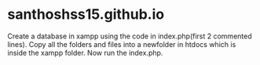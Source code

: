 # santhoshss15.github.io
Create a database in xampp using the code in index.php(first 2 commented lines).
Copy all the folders and files into a newfolder in htdocs which is inside the xampp folder.
Now run the index.php.
